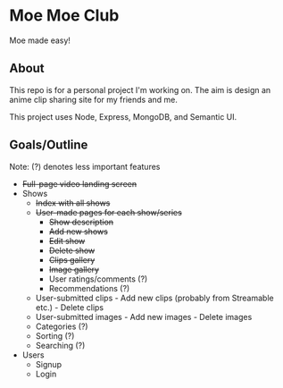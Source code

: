 # Moe Moe Club
Moe made easy!

## About
This repo is for a personal project I'm working on.  The aim is design an anime clip sharing site for my friends and me.

This project uses Node, Express, MongoDB, and Semantic UI.

## Goals/Outline
Note: (?) denotes less important features

- ~~Full-page video landing screen~~
- Shows
    - ~~Index with all shows~~
    - ~~User-made pages for each show/series~~
        - ~~Show description~~
        - ~~Add new shows~~
        - ~~Edit show~~
        - ~~Delete show~~
        - ~~Clips gallery~~
        - ~~Image gallery~~
        - User ratings/comments (?)
        - Recommendations (?)
    - User-submitted clips
            - Add new clips (probably from Streamable etc.)
            - Delete clips
    - User-submitted images
            - Add new images
            - Delete images
    - Categories (?)
    - Sorting (?)
    - Searching (?)
- Users
    - Signup
    - Login